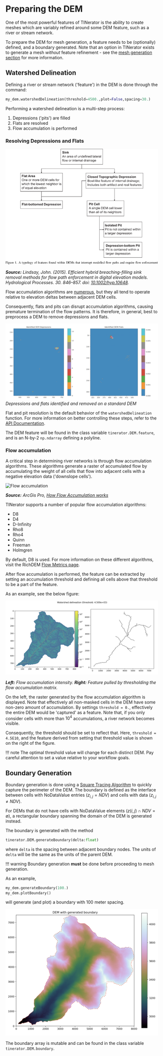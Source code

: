 # Preparing the DEM

One of the most powerful features of TINerator is the ability to create meshes
which are variably refined around some DEM feature, such as a river or stream network.

To prepare the DEM for mesh generation, a feature needs to be (optionally) defined,
and a boundary generated. Note that an option in TINerator exists to generate
a mesh *without* feature refinement - see the [mesh generation section](meshing.md) for more information.

## Watershed Delineation

Defining a river or stream network ('feature') in the DEM is done through the command:

```python
my_dem.watershedDelineation(threshold=4500.,plot=False,spacing=30.)
```

Performing a watershed delineation is a multi-step process:

1. Depressions ('pits') are filled
2. Flats are resolved
3. Flow accumulation is performed

### Resolving Depressions and Flats

![Lindsay (2016) Depression Topology](../assets/images/examples/Lindsay2016_depression_typology.png)

*<b>Source:</b> Lindsay, John. (2015). Efficient hybrid breaching-filling
sink removal methods for flow path enforcement in digital elevation models.
Hydrological Processes. 30. 846–857.
doi: [10.1002/hyp.10648](https://www.researchgate.net/publication/281067177_Efficient_hybrid_breaching-filling_sink_removal_methods_for_flow_path_enforcement_in_digital_elevation_models).*

Flow accumulation algorithms are
[numerous](https://www.sciencedirect.com/science/article/pii/S1364815214002497),
but they all tend to operate relative to elevation deltas between adjacent
DEM cells.

Consequently, flats and pits can disrupt accumulation algorithms, causing
premature termination of the flow patterns. It is therefore, in general, best
to preprocess a DEM to remove depressions and flats.

![DEM Pits and Flats](../assets/images/examples/watershed_pits_flats.png)
*Depressions and flats identified and removed on a standard DEM*

Flat and pit resolution is the default behavior of the `watershedDelineation` 
function. For more information on better controlling these steps,
refer to the [API Documentation](null.md).

The DEM feature will be found in the class variable `tinerator.DEM.feature`, and
is an N-by-2 `np.ndarray` defining a polyline.

### Flow accumulation

A critical step in determining river networks is through flow accumulation
algorithms. These algorithms generate a raster of accumulated flow by
accumulating the weight of all cells that flow into adjacent cells with a negative
elevation data ('downslope cells').

![Flow accumulation](http://pro.arcgis.com/en/pro-app/tool-reference/spatial-analyst/GUID-9C3A8153-1359-4F0B-8D9A-BC256957AD28-web.png)

*<b>Source:</b> ArcGis Pro, [How Flow Accumulation works](http://pro.arcgis.com/en/pro-app/tool-reference/spatial-analyst/how-flow-accumulation-works.htm)*

TINerator supports a number of popular flow accumulation algorithms:

* D8
* D4
* D-Infinity
* Rho8
* Rho4
* Quinn
* Freeman
* Holmgren

By default, D8 is used. For more information on these different algorithms,
visit the RichDEM [Flow Metrics page](https://richdem.readthedocs.io/en/latest/flow_metrics.html).

After flow accumulation is performed, the feature can be extracted by
setting an accumulation threshold and defining all cells above that threshold
to be a part of the feature.

As an example, see the below figure:

![Watershed delineation](../assets/images/examples/watershed_delin_default.png)

*<b>Left:</b> Flow accumulation intensity.
<b>Right:</b> Feature pulled by thresholding the flow accumulation matrix.*

On the left, the raster generated by the flow accumulation algorithm is displayed.
Note that effectively all non-masked cells in the DEM have some non-zero amount
of accumulation. By settings `threshold = 0.`, effectively the entire DEM would
be 'captured' as a feature. Note that, if you only consider cells with more
than $10^4$ accumulations, a river network becomes visible. 

Consequently, the threshold should be set to reflect that.
Here, `threshold = 4.5E10`, and the feature derived from setting that threshold
value is shown on the right of the figure.

!!! note
    The optimal threshold value will change for each distinct DEM.
    Pay careful attention to set a value relative to your workflow goals.

## Boundary Generation

Boundary generation is done using a [Square Tracing Algorithm](http://www.imageprocessingplace.com/downloads_V3/root_downloads/tutorials/contour_tracing_Abeer_George_Ghuneim/square.html)
to quickly capture the perimeter of the DEM. The boundary is defined as the interface
between cells with NoDataValue entries ($z_{i,j} = NDV$) and cells with
data ($z_{i,j} \ne NDV$).

For DEMs that do not have cells with NoDataValue elements 
($z(i,j) \cap NDV = \emptyset$), a rectangular boundary spanning the domain
of the DEM is generated instead.

The boundary is generated with the method

```python
tinerator.DEM.generateBoundary(delta:float)
```

where `delta` is the spacing between adjacent boundary nodes. The units of
`delta` will be the same as the units of the parent DEM.

!!! warning
    Boundary generation **must** be done before proceeding to mesh generation.

As an example, 

```python
my_dem.generateBoundary(100.)
my_dem.plotBoundary()
```

will generate (and plot) a boundary with 100 meter spacing.

![DEM boundary generation](../assets/images/examples/watershed_dem_boundary.png)

The boundary array is mutable and can be found in the class
variable `tinerator.DEM.boundary`.